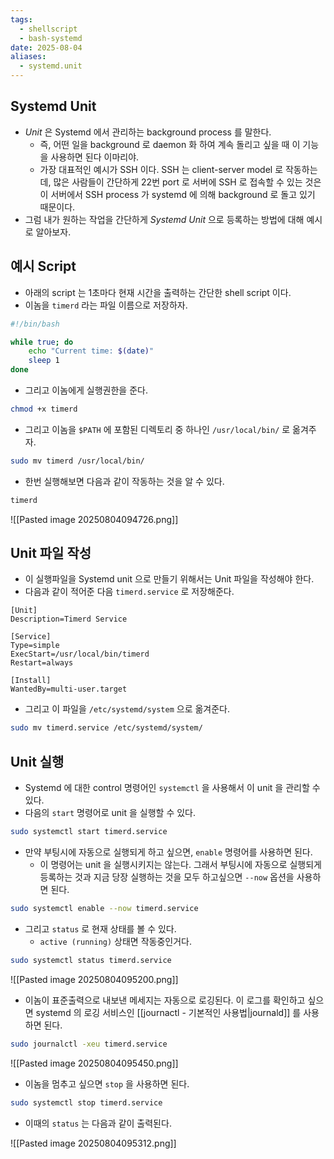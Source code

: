 ```yaml
---
tags:
  - shellscript
  - bash-systemd
date: 2025-08-04
aliases:
  - systemd.unit
---
```

## Systemd Unit

- *Unit* 은 Systemd 에서 관리하는 background process 를 말한다.
	- 즉, 어떤 일을 background 로 daemon 화 하여 계속 돌리고 싶을 때 이 기능을 사용하면 된다 이마리야.
	- 가장 대표적인 예시가 SSH 이다. SSH 는 client-server model 로 작동하는데, 많은 사람들이 간단하게 22번 port 로 서버에 SSH 로 접속할 수 있는 것은 이 서버에서 SSH process 가 systemd 에 의해 background 로 돌고 있기 때문이다.
- 그럼 내가 원하는 작업을 간단하게 *Systemd Unit* 으로 등록하는 방법에 대해 예시로 알아보자.

## 예시 Script

- 아래의 script 는 1초마다 현재 시간을 출력하는 간단한 shell script 이다.
- 이놈을 `timerd` 라는 파일 이름으로 저장하자.

```bash title="timerd"
#!/bin/bash

while true; do
	echo "Current time: $(date)"
	sleep 1
done
```

- 그리고 이놈에게 실행권한을 준다.

```bash
chmod +x timerd
```

- 그리고 이놈을 `$PATH` 에 포함된 디렉토리 중 하나인 `/usr/local/bin/` 로 옮겨주자.

```bash
sudo mv timerd /usr/local/bin/
```

- 한번 실행해보면 다음과 같이 작동하는 것을 알 수 있다.

```bash
timerd
```

![[Pasted image 20250804094726.png]]

## Unit 파일 작성

- 이 실행파일을 Systemd unit 으로 만들기 위해서는 Unit 파일을 작성해야 한다.
- 다음과 같이 적어준 다음 `timerd.service` 로 저장해준다.

```systemd title="timerd.service"
[Unit]
Description=Timerd Service

[Service]
Type=simple
ExecStart=/usr/local/bin/timerd
Restart=always

[Install]
WantedBy=multi-user.target
```

- 그리고 이 파일을 `/etc/systemd/system` 으로 옮겨준다.

```bash
sudo mv timerd.service /etc/systemd/system/
```

## Unit 실행

- Systemd 에 대한 control 명령어인 `systemctl` 을 사용해서 이 unit 을 관리할 수 있다.
- 다음의 `start` 명령어로 unit 을 실행할 수 있다.

```bash
sudo systemctl start timerd.service
```

- 만약 부팅시에 자동으로 실행되게 하고 싶으면, `enable` 명령어를 사용하면 된다.
	- 이 명령어는 unit 을 실행시키지는 않는다. 그래서 부팅시에 자동으로 실행되게 등록하는 것과 지금 당장 실행하는 것을 모두 하고싶으면 `--now` 옵션을 사용하면 된다.

```bash
sudo systemctl enable --now timerd.service
```

- 그리고 `status` 로 현재 상태를 볼 수 있다.
	- `active (running)` 상태면 작동중인거다.

```bash
sudo systemctl status timerd.service
```

![[Pasted image 20250804095200.png]]

- 이놈이 표준출력으로 내보낸 메세지는 자동으로 로깅된다. 이 로그를 확인하고 싶으면 systemd 의 로깅 서비스인 [[journactl - 기본적인 사용법|journald]] 를 사용하면 된다.

```bash
sudo journalctl -xeu timerd.service
```

![[Pasted image 20250804095450.png]]

- 이놈을 멈추고 싶으면 `stop` 을 사용하면 된다.

```bash
sudo systemctl stop timerd.service
```

 - 이때의 `status` 는 다음과 같이 출력된다.

![[Pasted image 20250804095312.png]]

